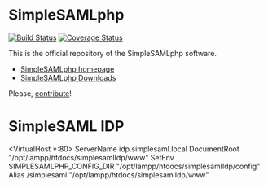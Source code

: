 SimpleSAMLphp
=============
[![Build Status](https://travis-ci.org/simplesamlphp/simplesamlphp.svg?branch=master)](https://travis-ci.org/simplesamlphp/simplesamlphp)
[![Coverage Status](https://img.shields.io/coveralls/simplesamlphp/simplesamlphp.svg)](https://coveralls.io/r/simplesamlphp/simplesamlphp)

This is the official repository of the SimpleSAMLphp software.

* [SimpleSAMLphp homepage](https://simplesamlphp.org)
* [SimpleSAMLphp Downloads](https://simplesamlphp.org/download)

Please, [contribute](CONTRIBUTING.md)!

# SimpleSAML IDP
<VirtualHost *:80>
        ServerName idp.simplesaml.local
        DocumentRoot "/opt/lampp/htdocs/simplesamlIdp/www"
        SetEnv SIMPLESAMLPHP_CONFIG_DIR "/opt/lampp/htdocs/simplesamlIdp/config"
        Alias /simplesaml "/opt/lampp/htdocs/simplesamlIdp/www"
</VirtualHost>


